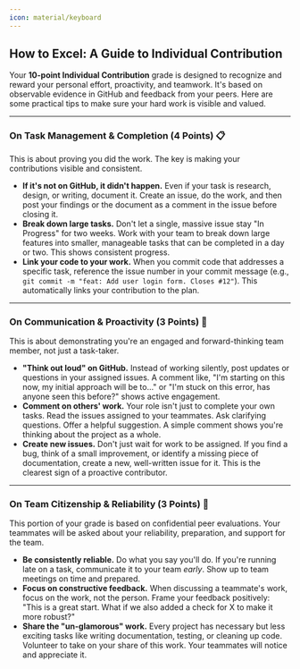 ```yaml
---
icon: material/keyboard
---
```


## How to Excel: A Guide to Individual Contribution

Your **10-point Individual Contribution** grade is designed to recognize and reward your personal effort, proactivity, and teamwork. It's based on observable evidence in GitHub and feedback from your peers. Here are some practical tips to make sure your hard work is visible and valued.

---

### On Task Management & Completion (4 Points) 📋

This is about proving you did the work. The key is making your contributions visible and consistent.

* **If it's not on GitHub, it didn't happen.** Even if your task is research, design, or writing, document it. Create an issue, do the work, and then post your findings or the document as a comment in the issue before closing it.
* **Break down large tasks.** Don't let a single, massive issue stay "In Progress" for two weeks. Work with your team to break down large features into smaller, manageable tasks that can be completed in a day or two. This shows consistent progress.
* **Link your code to your work.** When you commit code that addresses a specific task, reference the issue number in your commit message (e.g., `git commit -m "feat: Add user login form. Closes #12"`). This automatically links your contribution to the plan.

---

### On Communication & Proactivity (3 Points) 💬

This is about demonstrating you're an engaged and forward-thinking team member, not just a task-taker.

* **"Think out loud" on GitHub.** Instead of working silently, post updates or questions in your assigned issues. A comment like, "I'm starting on this now, my initial approach will be to..." or "I'm stuck on this error, has anyone seen this before?" shows active engagement.
* **Comment on others' work.** Your role isn't just to complete your own tasks. Read the issues assigned to your teammates. Ask clarifying questions. Offer a helpful suggestion. A simple comment shows you're thinking about the project as a whole.
* **Create new issues.** Don't just wait for work to be assigned. If you find a bug, think of a small improvement, or identify a missing piece of documentation, create a new, well-written issue for it. This is the clearest sign of a proactive contributor.

---

### On Team Citizenship & Reliability (3 Points) 🤝

This portion of your grade is based on confidential peer evaluations. Your teammates will be asked about your reliability, preparation, and support for the team.

* **Be consistently reliable.** Do what you say you'll do. If you're running late on a task, communicate it to your team *early*. Show up to team meetings on time and prepared.
* **Focus on constructive feedback.** When discussing a teammate's work, focus on the work, not the person. Frame your feedback positively: "This is a great start. What if we also added a check for X to make it more robust?"
* **Share the "un-glamorous" work.** Every project has necessary but less exciting tasks like writing documentation, testing, or cleaning up code. Volunteer to take on your share of this work. Your teammates will notice and appreciate it.